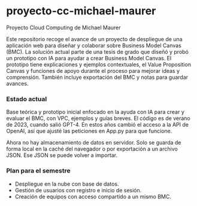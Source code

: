 # proyecto-cc-michael-maurer
Proyecto Cloud Computing de Michael Maurer

Este repositorio recoge el avance de un proyecto de despliegue de una aplicación web para diseñar y colaborar sobre Business Model Canvas (BMC). La solución actual parte de una tesis de grado que diseñó y probó un prototipo con IA para ayudar a crear Business Model Canvas. El prototipo tiene explicaciones y ejemplos contextuales, el Value Proposition Canvas y funciones de apoyo durante el proceso para mejorar ideas y comprensión. También incluye exportación del BMC y notas para guardar avances. 

### Estado actual

Base teórica y prototipo inicial enfocado en la ayuda con IA para crear y evaluar el BMC, con VPC, ejemplos y guías breves. 
El código es de verano de 2023, cuando salió GPT-4. En estos años cambió el acceso a la API de OpenAI, así que ajusté las peticiones en App.py para que funcione.

Ahora no hay almacenamiento de datos en servidor. Solo se guarda de forma local en la caché del navegador o por exportación a un archivo JSON. Ese JSON se puede volver a importar.


### Plan para el semestre

- Despliegue en la nube con base de datos.
- Gestión de usuarios con registro e inicio de sesión.
- Creación de equipos con acceso compartido a un mismo BMC.

